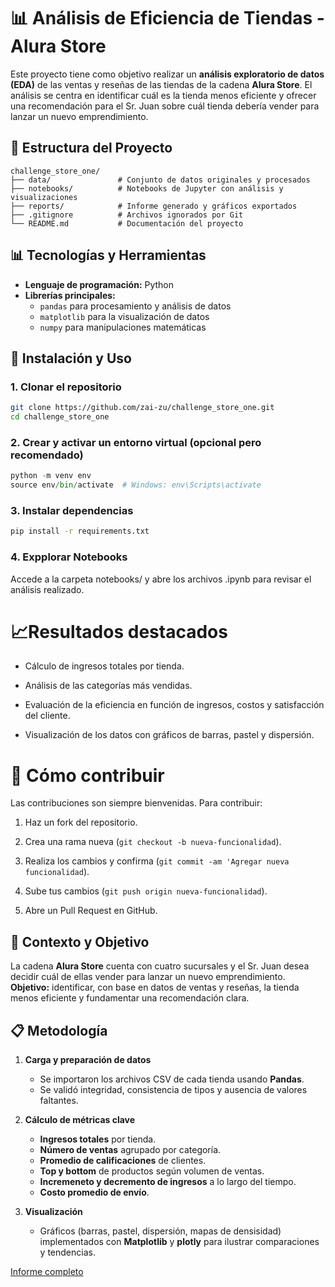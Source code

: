 
# 📊 Análisis de Eficiencia de Tiendas - Alura Store

Este proyecto tiene como objetivo realizar un **análisis exploratorio de datos (EDA)** de las ventas y reseñas de las tiendas de la cadena **Alura Store**. El análisis se centra en identificar cuál es la tienda menos eficiente y ofrecer una recomendación para el Sr. Juan sobre cuál tienda debería vender para lanzar un nuevo emprendimiento.

## 📁 Estructura del Proyecto


```
challenge_store_one/
├── data/               # Conjunto de datos originales y procesados
├── notebooks/          # Notebooks de Jupyter con análisis y visualizaciones
├── reports/            # Informe generado y gráficos exportados
├── .gitignore          # Archivos ignorados por Git
└── README.md           # Documentación del proyecto
```

## 📊 Tecnologías y Herramientas

- **Lenguaje de programación:** Python
- **Librerías principales:**
  - `pandas` para procesamiento y análisis de datos
  - `matplotlib` para la visualización de datos
  - `numpy` para manipulaciones matemáticas

## 🚀 Instalación y Uso

### 1. Clonar el repositorio

```bash
git clone https://github.com/zai-zu/challenge_store_one.git
cd challenge_store_one
```
### 2. Crear y activar un entorno virtual (opcional pero recomendado)

```python
python -m venv env
source env/bin/activate  # Windows: env\Scripts\activate
```


### 3. Instalar dependencias

```bash
pip install -r requirements.txt
```
### 4. Expplorar Notebooks
Accede a la carpeta notebooks/ y abre los archivos .ipynb para revisar el análisis realizado.

# 📈Resultados destacados
- Cálculo de ingresos totales por tienda.

- Análisis de las categorías más vendidas.

- Evaluación de la eficiencia en función de ingresos, costos y satisfacción del cliente.

- Visualización de los datos con gráficos de barras, pastel y dispersión.

# 🤝 Cómo contribuir

Las contribuciones son siempre bienvenidas. Para contribuir:

1. Haz un fork del repositorio.

2. Crea una rama nueva (```git checkout -b nueva-funcionalidad```).

3. Realiza los cambios y confirma (```git commit -am 'Agregar nueva funcionalidad```).

4. Sube tus cambios (```git push origin nueva-funcionalidad```).

5. Abre un Pull Request en GitHub.



## 📌 Contexto y Objetivo  
La cadena **Alura Store** cuenta con cuatro sucursales y el Sr. Juan desea decidir cuál de ellas vender para lanzar un nuevo emprendimiento.  
**Objetivo:** identificar, con base en datos de ventas y reseñas, la tienda menos eficiente y fundamentar una recomendación clara.

##  📋 Metodología  
1. **Carga y preparación de datos**  
   - Se importaron los archivos CSV de cada tienda usando **Pandas**.  
   - Se validó integridad, consistencia de tipos y ausencia de valores faltantes.

2. **Cálculo de métricas clave**  
   - **Ingresos totales** por tienda.  
   - **Número de ventas** agrupado por categoría.  
   - **Promedio de calificaciones** de clientes.  
   - **Top y bottom** de productos según volumen de ventas. 
   - **Incremeneto y decremento de ingresos** a lo largo del tiempo. 
   - **Costo promedio de envío**.

3. **Visualización**  
   - Gráficos (barras, pastel, dispersión, mapas de densisidad) implementados con **Matplotlib** y **plotly** para ilustrar comparaciones y tendencias.

 [Informe completo](C:\Users\zaire\Portafolio\Data\challenge_store_one\Reports\Analisis.md) 